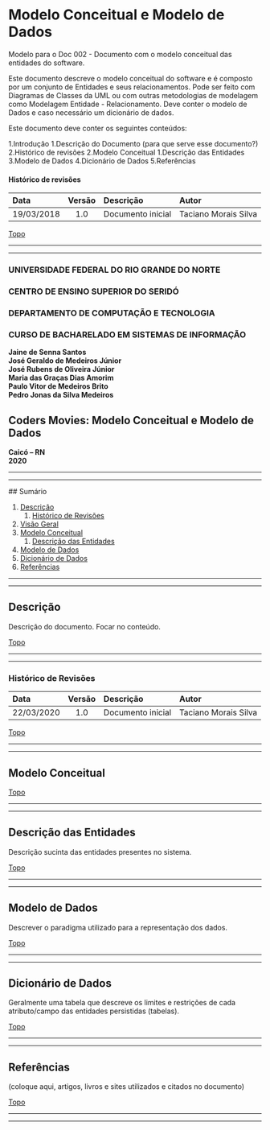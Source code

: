 # Modelo Conceitual e Modelo de Dados

Modelo para o Doc 002 - Documento com o modelo conceitual das entidades do software.

Este documento descreve o modelo conceitual do software e é composto por um conjunto de Entidades e seus relacionamentos. Pode ser feito com Diagramas de Classes da UML ou com outras metodologias de modelagem como Modelagem Entidade - Relacionamento. Deve conter o modelo de Dados e caso necessário um dicionário de dados.

Este documento deve conter os seguintes conteúdos:

1.Introdução
    1.Descrição do Documento (para que serve esse documento?)
    2.Histórico de revisões
2.Modelo Conceitual
    1.Descrição das Entidades
3.Modelo de Dados
4.Dicionário de Dados
5.Referências


<div id='revisoes'/> 

#### Histórico de revisões

| Data | Versão | Descrição | Autor|
| :--- | :----: | :-------- | :--- |
19/03/2018 | 1.0 | Documento inicial | Taciano Morais Silva

[Topo](#sumario)
*********
*********

### **UNIVERSIDADE FEDERAL DO RIO GRANDE DO NORTE**

### **CENTRO DE ENSINO SUPERIOR DO SERIDÓ**

### **DEPARTAMENTO DE COMPUTAÇÃO E TECNOLOGIA**

### **CURSO DE BACHARELADO EM SISTEMAS DE INFORMAÇÃO**

**Jaine de Senna Santos**  
**José Geraldo de Medeiros Júnior**  
**José Rubens de Oliveira Júnior**  
**Maria das Graças Dias Amorim**  
**Paulo Vitor de Medeiros Brito**  
**Pedro Jonas da Silva Medeiros**  

## **Coders Movies: Modelo Conceitual e Modelo de Dados**

**Caicó – RN**  
**2020**  

*********
*********

<div id='sumario'/>
## Sumário

1. [Descrição](#descricao)
     1. [Histórico de Revisões](#revisoes)
2. [Visão Geral](#visao)
3. [Modelo Conceitual](#conceitual)
    1. [Descrição das Entidades](#entidades)
4. [Modelo de Dados](#dados)
5. [Dicionário de Dados](#dicionario)
6. [Referências](#referencias)

*********
*********
<div id='descricao'/> 

## Descrição

Descrição do documento. Focar no conteúdo.

[Topo](#sumario)
*********
*********

<div id='revisoes'/> 

### **Histórico de Revisões**

| Data | Versão | Descrição | Autor|
| :--- | :----: | :-------- | :--- |
22/03/2020 | 1.0 | Documento inicial | Taciano Morais Silva


[Topo](#sumario)
*********
*********

<div id='conceitual'/> 

## Modelo Conceitual

[Topo](#sumario)

*********
*********

<div id='entidades'/> 

## Descrição das Entidades

Descrição sucinta das entidades presentes no sistema.

[Topo](#sumario)

*********
*********

<div id='dados'/> 

## Modelo de Dados

Descrever o paradigma utilizado para a representação dos dados.

[Topo](#sumario)

*********
*********

<div id='dicionario'/> 

## Dicionário de Dados
Geralmente uma tabela que descreve os limites e restrições de cada atributo/campo das entidades persistidas (tabelas).

[Topo](#sumario)

*********
*********

<div id='referencias'/>

## Referências

(coloque aqui, artigos, livros e sites utilizados e citados no documento)

[Topo](#sumario)

*********
*********



